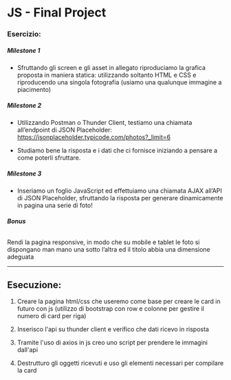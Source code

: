# JS - Final Project

### Esercizio:


##### **Milestone 1**

- Sfruttando gli screen e gli asset in allegato riproduciamo la grafica proposta in maniera statica: utilizzando soltanto HTML e CSS e riproducendo una singola   fotografia (usiamo una qualunque immagine a piacimento)

##### **Milestone 2**

- Utilizzando Postman o Thunder Client, testiamo una chiamata all’endpoint di JSON Placeholder:
https://jsonplaceholder.typicode.com/photos?_limit=6

- Studiamo bene la risposta e i dati che ci fornisce iniziando a pensare a come poterli sfruttare.

##### **Milestone 3**

- Inseriamo un foglio JavaScript ed effettuiamo una chiamata AJAX all’API di JSON Placeholder, sfruttando la risposta per generare dinamicamente in pagina una serie di foto!

###### **Bonus**
Rendi la pagina responsive, in modo che su mobile e tablet le foto si dispongano man mano una sotto l’altra ed il titolo abbia una dimensione adeguata

------

## Esecuzione:

1. Creare la pagina html/css che useremo come base per creare le card in futuro con js (utilizzo di bootstrap con row e colonne per gestire il numero di card per riga)

2. Inserisco l'api su thunder client e verifico che dati ricevo in risposta

3. Tramite l'uso di axios in js creo uno script per prendere le immagini dall'api

4. Destrutturo gli oggetti ricevuti e uso gli elementi necessari per compilare la card





